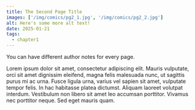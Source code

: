 ```yaml
---
title: The Second Page Title
images: ['/img/comics/pg2_1.jpg', '/img/comics/pg2_2.jpg']
alt: Here's some more alt text!
date: 2025-01-21
tags:
  - chapter1
---
```

You can have different author notes for every page.

Lorem ipsum dolor sit amet, consectetur adipiscing elit. Mauris vulputate, orci sit amet dignissim eleifend, magna felis malesuada nunc, ut sagittis purus mi ac urna. Fusce ligula urna, varius vel sapien sit amet, vulputate tempor felis. In hac habitasse platea dictumst. Aliquam laoreet volutpat interdum. Vestibulum non libero sit amet leo accumsan porttitor. Vivamus nec porttitor neque. Sed eget mauris quam.